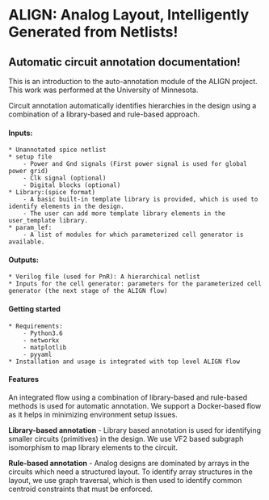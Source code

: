 # ALIGN: Analog Layout, Intelligently Generated from Netlists!
## Automatic circuit annotation documentation!
This is an introduction to the auto-annotation module of the ALIGN project. This work was performed at the University of Minnesota.

Circuit annotation automatically identifies hierarchies in the design using a combination of a library-based and rule-based approach.

#### Inputs:
    * Unannotated spice netlist
    * setup file
        - Power and Gnd signals (First power signal is used for global power grid)
        - Clk signal (optional)
        - Digital blocks (optional)
    * Library:(spice format)
        - A basic built-in template library is provided, which is used to identify elements in the design.
        - The user can add more template library elements in the user_template library.
    * param_lef:
        - A list of modules for which parameterized cell generator is available.
#### Outputs:
    * Verilog file (used for PnR): A hierarchical netlist
    * Inputs for the cell generator: parameters for the parameterized cell generator (the next stage of the ALIGN flow)

#### Getting started

    * Requirements:
        - Python3.6
        - networkx
        - matplotlib
        - pyyaml
    * Installation and usage is integrated with top level ALIGN flow

#### Features
An integrated flow using a combination of library-based and rule-based methods is used for automatic annotation. We support a Docker-based flow as it helps in minimizing environment setup issues.

**Library-based annotation**
    - Library based annotation is used for identifying smaller circuits (primitives) in the design. We use VF2 based subgraph isomorphism to map library elements to the circuit.

**Rule-based annotation**
    - Analog designs are dominated by arrays in the circuits which need a structured layout. To identify array structures in the layout, we use graph traversal, which is then used to identify common centroid constraints that must be enforced.
